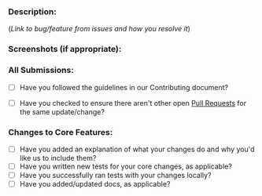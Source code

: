### Description:

(*Link to bug/feature from issues and how you resolve it*)

### Screenshots (if appropriate):

### All Submissions:

* [ ] Have you followed the guidelines in our Contributing document?
* [ ] Have you checked to ensure there aren't other open [Pull Requests](../pulls) for the same update/change?


### Changes to Core Features:

* [ ] Have you added an explanation of what your changes do and why you'd like us to include them?
* [ ] Have you written new tests for your core changes, as applicable?
* [ ] Have you successfully ran tests with your changes locally?
* [ ] Have you added/updated docs, as applicable?
